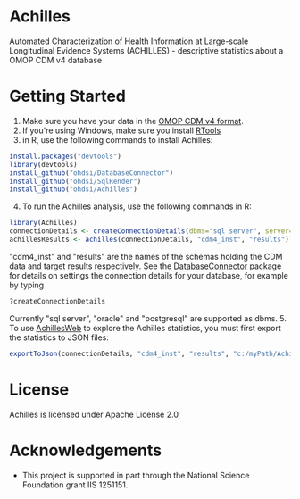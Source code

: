 Achilles
========

Automated Characterization of Health Information at Large-scale Longitudinal Evidence Systems (ACHILLES) - descriptive statistics about a OMOP CDM v4 database

Getting Started
===============
1. Make sure you have your data in the [OMOP CDM v4 format](http://omop.org/cdm).
2. If you're using Windows, make sure you install [RTools](http://cran.r-project.org/bin/windows/Rtools/)
3. in R, use the following commands to install Achilles:
```r
install.packages("devtools")
library(devtools)
install_github("ohdsi/DatabaseConnector")
install_github("ohdsi/SqlRender")
install_github("ohdsi/Achilles")
```
4. To run the Achilles analysis, use the following commands in R:
```r
library(Achilles)
connectionDetails <- createConnectionDetails(dbms="sql server", server="server.com")
achillesResults <- achilles(connectionDetails, "cdm4_inst", "results")
```
"cdm4_inst" and "results" are the names of the schemas holding the CDM data and target results respectively. See the [DatabaseConnector](https://github.com/OHDSI/DatabaseConnector) package for details on settings the connection details for your database, for example by typing
```r
?createConnectionDetails
```
Currently "sql server", "oracle" and "postgresql" are supported as dbms.
5. To use [AchillesWeb](https://github.com/OHDSI/AchillesWeb) to explore the Achilles statistics, you must first export the statistics to JSON files:
```r
exportToJson(connectionDetails, "cdm4_inst", "results", "c:/myPath/AchillesExport")
```

License
=======
Achilles is licensed under Apache License 2.0

# Acknowledgements
- This project is supported in part through the National Science Foundation grant IIS 1251151.
